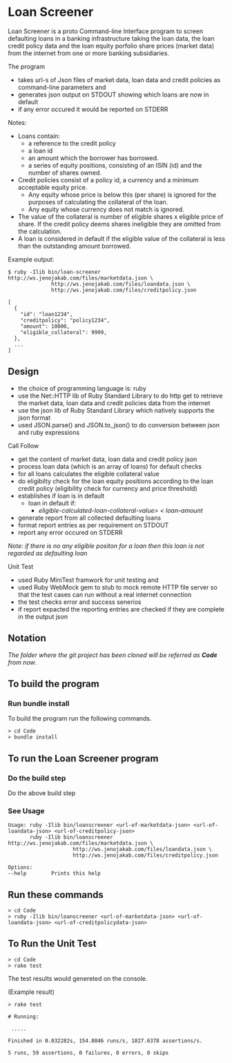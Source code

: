 # Loan Screener

Loan Screener is a proto Command-line Interface program to screen defaulting loans in a banking infrastructure taking the loan data, the loan credit policy data and the loan equity porfolio share prices (market data) from the internet from one or more banking subsidiaries.

The program
- takes url-s of Json files of market data, loan data and credit policies as command-line parameters and
- generates json output on STDOUT showing which loans are now in default
- if any error occured it would be reported on STDERR  

Notes:
* Loans contain:
    - a reference to the credit policy
    - a loan id
    - an amount which the borrower has borrowed.
    - a series of equity positions, consisting of an ISIN (id) and the number of shares owned.
* Credit policies consist of a policy id, a currency and a minimum acceptable equity price.
  - Any equity whose price is below this (per share) is ignored for the purposes of calculating the collateral of the loan.
  - Any equity whose currency does not match is ignored.
* The value of the collateral is number of eligible shares x eligible price of share. If the credit policy deems shares ineligible they are omitted from the calculation.
* A loan is considered in default if the eligible value of the collateral is less than the outstanding amount borrowed.


Example output:

````````````````````
$ ruby -Ilib bin/loan-screener http://ws.jenojakab.com/files/marketdata.json \
              http://ws.jenojakab.com/files/loandata.json \
              http://ws.jenojakab.com/files/creditpolicy.json

[
  {
    "id": "loan1234",
    "creditpolicy": "policy1234",
    "amount": 10000,
    "eligible_collateral": 9999,
  },
  ...
]
````````````````````

## Design

* the choice of programming language is: ruby
* use the Net::HTTP lib of Ruby Standard Library to do http get to retrieve the market data, loan data and credit policies data from the internet
* use the json lib of Ruby Standard Library which natively supports the json format
* used JSON.parse() and JSON.to_json() to do conversion between json and ruby expressions

Call Follow
- get the content of market data, loan data and credit policy json
- process loan data (which is an array of loans) for default checks
- for all loans calculates the eligible collateral value
- do eligibilty check for the loan equity positions according to the loan credit policy (eligibility check for currency and price threshold)
- establishes if loan is in default
    * loan in default if: 
        - *eligible-calculated-loan-collateral-value> < loan-amount*
- generate report from all collected defaulting loans
- format report entries as per requirement on STDOUT
- report any error occured on STDERR

*Note: if there is no any eligible positon for a loan then this loan is not regarded as defaulting loan*

Unit Test
- used Ruby MiniTest framwork for unit testing and
- used Ruby WebMock gem to stub to mock remote HTTP file server so that the test cases can run without a real internet connection   
- the test checks error and success senerios
- if report expacted the reporting entries are checked if they are complete in the output json

## Notation

*The folder where the git project has been cloned will be referred as **Code** from now*.

## To build the program

### Run bundle install  

To build the program run the following commands.

````````````````````
> cd Code
> bundle install
````````````````````

## To run the Loan Screener program

### Do the build step

Do the above build step

### See Usage

````````````````````````
Usage: ruby -Ilib bin/loanscreener <url-of-marketdata-json> <url-of-loandata-json> <url-of-creditpolicy-json>
       ruby -Ilib bin/loanscreener http://ws.jenojakab.com/files/marketdata.json \
                     http://ws.jenojakab.com/files/loandata.json \
                     http://ws.jenojakab.com/files/creditpolicy.json

Options:
--help        Prints this help
````````````````````````

## Run these commands

````````````````````````
> cd Code
> ruby -Ilib bin/loanscreener <url-of-marketdata-json> <url-of-loandata-json> <url-of-creditpolicydata-json>
````````````````````````

## To Run the Unit Test

````````````````````````
> cd Code
> rake test
````````````````````````

The test results would genereted on the console.

(Example result)

````````````````````````
> rake test

# Running:

 .....

Finished in 0.032282s, 154.8846 runs/s, 1827.6378 assertions/s.

5 runs, 59 assertions, 0 failures, 0 errors, 0 skips

````````````````````````

